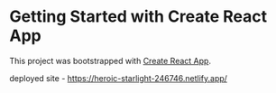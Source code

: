 # Getting Started with Create React App

This project was bootstrapped with [Create React App](https://github.com/facebook/create-react-app).

deployed  site - https://heroic-starlight-246746.netlify.app/
